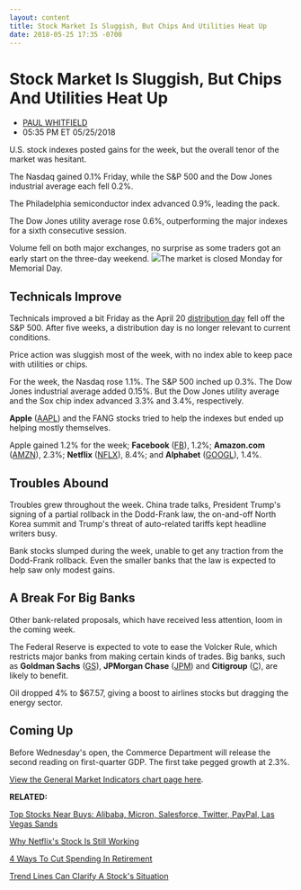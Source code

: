 ```yaml
---
layout: content
title: Stock Market Is Sluggish, But Chips And Utilities Heat Up
date: 2018-05-25 17:35 -0700
---
```



Stock Market Is Sluggish, But Chips And Utilities Heat Up
==========================================================




* [PAUL WHITFIELD](https://www.investors.com/author/whitfieldp/ "Posts by PAUL WHITFIELD")
* 05:35 PM ET 05/25/2018




U.S. stock indexes posted gains for the week, but the overall tenor of the market was hesitant.




The Nasdaq gained 0.1% Friday, while the S&P 500 and the Dow Jones industrial average each fell 0.2%.


The Philadelphia semiconductor index advanced 0.9%, leading the pack.


The Dow Jones utility average rose 0.6%, outperforming the major indexes for a sixth consecutive session.


Volume fell on both major exchanges, no surprise as some traders got an early start on the three-day weekend. ![](https://www.investors.com/wp-content/uploads/2018/05/MP05251818-256x300.jpg)The market is closed Monday for Memorial Day.


Technicals Improve
------------------


Technicals improved a bit Friday as the April 20 [distribution day](http://www.investors.com/ibd-university/market-timing/market-tops/) fell off the S&P 500. After five weeks, a distribution day is no longer relevant to current conditions.


Price action was sluggish most of the week, with no index able to keep pace with utilities or chips.


For the week, the Nasdaq rose 1.1%. The S&P 500 inched up 0.3%. The Dow Jones industrial average added 0.15%. But the Dow Jones utility average and the Sox chip index advanced 3.3% and 3.4%, respectively.


**Apple** ([AAPL](https://research.investors.com/quote.aspx?symbol=AAPL)) and the FANG stocks tried to help the indexes but ended up helping mostly themselves.


Apple gained 1.2% for the week; **Facebook** ([FB](https://research.investors.com/quote.aspx?symbol=FB)), 1.2%; **Amazon.com** ([AMZN](https://research.investors.com/quote.aspx?symbol=AMZN)), 2.3%; **Netflix** ([NFLX](https://research.investors.com/quote.aspx?symbol=NFLX)), 8.4%; and **Alphabet** ([GOOGL](https://research.investors.com/quote.aspx?symbol=GOOGL)), 1.4%.


Troubles Abound
---------------


Troubles grew throughout the week. China trade talks, President Trump's signing of a partial rollback in the Dodd-Frank law, the on-and-off North Korea summit and Trump's threat of auto-related tariffs kept headline writers busy.


Bank stocks slumped during the week, unable to get any traction from the Dodd-Frank rollback. Even the smaller banks that the law is expected to help saw only modest gains.


A Break For Big Banks
---------------------


Other bank-related proposals, which have received less attention, loom in the coming week.


The Federal Reserve is expected to vote to ease the Volcker Rule, which restricts major banks from making certain kinds of trades. Big banks, such as **Goldman Sachs** ([GS](https://research.investors.com/quote.aspx?symbol=GS)), **JPMorgan Chase** ([JPM](https://research.investors.com/quote.aspx?symbol=JPM)) and **Citigroup** ([C](https://research.investors.com/quote.aspx?symbol=C)), are likely to benefit.


Oil dropped 4% to $67.57, giving a boost to airlines stocks but dragging the energy sector.


Coming Up
---------


Before Wednesday's open, the Commerce Department will release the second reading on first-quarter GDP. The first take pegged growth at 2.3%.


[View the General Market Indicators chart page here](https://www.investors.com/wp-content/uploads/2018/05/GMI_052818.pdf).


**RELATED:**


[Top Stocks Near Buys: Alibaba, Micron, Salesforce, Twitter, PayPal, Las Vegas Sands](https://www.investors.com/research/top-stocks-alibaba-micron-salesforce-twitter-paypal/)


[Why Netflix's Stock Is Still Working](https://www.investors.com/stock-lists/stock-spotlight/top-fang-stocks-netflix-new-buy-point/)


[4 Ways To Cut Spending In Retirement](https://www.investors.com/etfs-and-funds/retirement/four-ways-you-cut-spending-retirement/)


[Trend Lines Can Clarify A Stock's Situation](https://www.investors.com/how-to-invest/investors-corner/when-to-buy-growth-stocks-draw-a-trend-line-across-handle-for-early-buy-point/)




